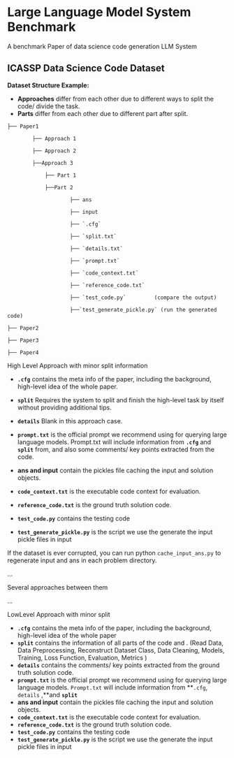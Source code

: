 # Large Language Model System Benchmark
A benchmark Paper of  data science code generation LLM System



## ICASSP Data Science Code Dataset

**Dataset Structure Example:**

- **Approaches** differ from each other due to different ways to split the code/ divide the task.
- **Parts** differ from each other due to different part after split.

```
├── Paper1

		├── Approach 1

		├── Approach 2

		├──Approach 3

      		├── Part 1

      		├──Part 2

           			├── ans

           			├── input

           			├── `.cfg`

           			├── `split.txt`

       				├── `details.txt`

           			├── `prompt.txt`

           			├── `code_context.txt`

           			├── `reference_code.txt`

           			├── `test_code.py`         (compare the output)

           			├──`test_generate_pickle.py` (run the generated code)

├── Paper2

├── Paper3

├── Paper4
```

 

High Level Approach with minor split information

- **`.cfg`** contains the meta info of the paper, including the background, high-level idea of the whole paper.

- **`split`** Requires the system to split and finish the high-level task by itself without providing additional tips.

- **`details`** Blank in this approach case.

- **`prompt.txt`** is the official prompt we recommend using for querying large language models. Prompt.txt will include information from **`.cfg`** and **`split`** from, and also some comments/ key points extracted from the code.
-   **ans and input** contain the pickles file caching the input and solution objects.

- **`code_context.txt`** is the executable code context for evaluation.

- **`reference_code.txt`** is the ground truth solution code.

 

- **`test_code.py`** contains the testing code

- **`test_generate_pickle.py`** is the script we use the generate the input pickle files in input

If the dataset is ever corrupted, you can run python `cache_input_ans.py` to regenerate input and ans in each problem directory.

…

Several approaches between them

…

LowLevel Approach with minor split

- **`.cfg`** contains the meta info of the paper, including the background, high-level idea of the whole paper
- **`split`** contains the information of all parts of the code and . (Read Data, Data Preprocessing, Reconstruct Dataset Class, Data Cleaning, Models, Training, Loss Function, Evaluation, Metrics )
- **`details`** contains the comments/ key points extracted from the ground truth solution code.
- **`prompt.txt`** is the official prompt we recommend using for querying large language models. `Prompt.txt` will include information from **`.cfg`, `details` ,**and **`split`**
- **ans and input** contain the pickles file caching the input and solution objects.
- **`code_context.txt`** is the executable code context for evaluation.
- **`reference_code.txt`** is the ground truth solution code.
- **`test_code.py`** contains the testing code
- **`test_generate_pickle.py`** is the script we use the generate the input pickle files in input

 

 

 

 

 

 

 

­­­­­
